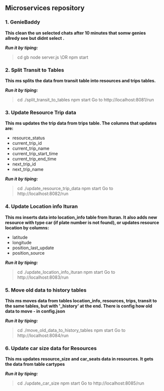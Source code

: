 ## Microservices repository 
 

### 1. GenieBaddy

**This clean the  un selected chats after 10 minutes  that somw genies allredy see but didnt select .**

***Run it by tiping:***

> cd gb
> node server.js     \OR   npm start



### 2. Split Transit to Tables

**This ms splits the data from transit table into resources and trips tables.**

***Run it by tiping:***

> cd ./split_transit_to_tables
> npm start
> Go to http://localhost:8081/run


### 3. Update Resource Trip data

**This ms updates the trip data from trips table. The columns that updates are:**
- resource_status
- current_trip_id
- current_trip_name
- current_trip_start_time
- current_trip_end_time
- next_trip_id
- next_trip_name

***Run it by tiping:***

> cd ./update_resource_trip_data
> npm start
> Go to http://localhost:8082/run


### 4. Update Location info Ituran

**This ms inserts data into location_info table from Ituran. It also adds new resource with type car (if plate number is not found), or updates resource location by columns:**

- latitude
- longitude
- position_last_update
- position_source

***Run it by tiping:***

> cd ./update_location_info_ituran
> npm start
> Go to http://localhost:8083/run



### 5. Move old data to history tables

**This ms moves data from tables location_info, resources, trips, transit to the same tables, but with '_history' at the end. There is config how old data to move - in config.json**

***Run it by tiping:***

> cd ./move_old_data_to_history_tables
> npm start
> Go to http://localhost:8084/run



### 6. Update car size data for Resources

**This ms updates resource_size and car_seats data in resources. It gets the data from table cartypes**

***Run it by tiping:***

> cd ./update_car_size
> npm start
> Go to http://localhost:8085/run

